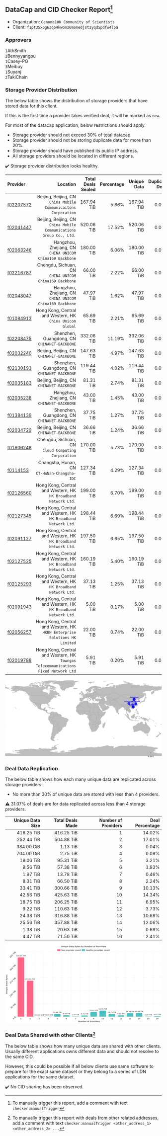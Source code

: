 ## DataCap and CID Checker Report[^1]
 - Organization: `Genome10K Community of Scientists`
 - Client: `f1pt35xbg63qo4kwomz6monedjst2yqd5pdfw4lpa`
### Approvers
`1`AthSmith<br/>`2`Bennyyangpu<br/>`1`Casey-PG<br/>`3`Meibuy<br/>`1`Suyanj<br/>`2`TakiChain


### Storage Provider Distribution
The below table shows the distribution of storage providers that have stored data for this client.

If this is the first time a provider takes verified deal, it will be marked as `new`.

For most of the datacap application, below restrictions should apply.
 - Storage provider should not exceed 30% of total datacap.
 - Storage provider should not be storing duplicate data for more than 20%.
 - Storage provider should have published its public IP address.
 - All storage providers should be located in different regions.

✔️ Storage provider distribution looks healthy.

| Provider                                              |                                                                              Location | Total Deals Sealed | Percentage | Unique Data | Duplicate Deals |
| :---------------------------------------------------- | ------------------------------------------------------------------------------------: | -----------------: | ---------: | ----------: | --------------: |
| [f02207572](https://filfox.info/en/address/f02207572) |                    Beijing, Beijing, CN<br/>`China Mobile Communicaitons Corporation` |         167.94 TiB |      5.66% |  167.94 TiB |           0.00% |
| [f02041447](https://filfox.info/en/address/f02041447) |                Beijing, Beijing, CN<br/>`China Mobile Communications Group Co., Ltd.` |         520.06 TiB |     17.52% |  520.06 TiB |           0.00% |
| [f02063246](https://filfox.info/en/address/f02063246) |                           Hangzhou, Zhejiang, CN<br/>`CHINA UNICOM China169 Backbone` |         180.00 TiB |      6.06% |  180.00 TiB |           0.00% |
| [f02216787](https://filfox.info/en/address/f02216787) |                             Chengdu, Sichuan, CN<br/>`CHINA UNICOM China169 Backbone` |          66.00 TiB |      2.22% |   66.00 TiB |           0.00% |
| [f02048047](https://filfox.info/en/address/f02048047) |                           Hangzhou, Zhejiang, CN<br/>`CHINA UNICOM China169 Backbone` |          47.97 TiB |      1.62% |   47.97 TiB |           0.00% |
| [f01084913](https://filfox.info/en/address/f01084913) |                          Hong Kong, Central and Western, HK<br/>`China Unicom Global` |          65.69 TiB |      2.21% |   65.69 TiB |           0.00% |
| [f02208475](https://filfox.info/en/address/f02208475) |                                       Shenzhen, Guangdong, CN<br/>`CHINANET-BACKBONE` |         332.06 TiB |     11.19% |  332.06 TiB |           0.00% |
| [f02032240](https://filfox.info/en/address/f02032240) |                                          Beijing, Beijing, CN<br/>`CHINANET-BACKBONE` |         147.63 TiB |      4.97% |  147.63 TiB |           0.00% |
| [f02130191](https://filfox.info/en/address/f02130191) |                                       Shenzhen, Guangdong, CN<br/>`CHINANET-BACKBONE` |         119.44 TiB |      4.02% |  119.44 TiB |           0.00% |
| [f02035183](https://filfox.info/en/address/f02035183) |                                          Beijing, Beijing, CN<br/>`CHINANET-BACKBONE` |          81.31 TiB |      2.74% |   81.31 TiB |           0.00% |
| [f02035238](https://filfox.info/en/address/f02035238) |                                        Hangzhou, Zhejiang, CN<br/>`CHINANET-BACKBONE` |          43.00 TiB |      1.45% |   43.00 TiB |           0.00% |
| [f01384139](https://filfox.info/en/address/f01384139) |                                       Shenzhen, Guangdong, CN<br/>`CHINANET-BACKBONE` |          37.75 TiB |      1.27% |   37.75 TiB |           0.00% |
| [f02034729](https://filfox.info/en/address/f02034729) |                                          Beijing, Beijing, CN<br/>`CHINANET-BACKBONE` |          36.66 TiB |      1.24% |   36.66 TiB |           0.00% |
| [f01806248](https://filfox.info/en/address/f01806248) |                                Chengdu, Sichuan, CN<br/>`Cloud Computing Corporation` |         170.00 TiB |      5.73% |  170.00 TiB |           0.00% |
| [f0114153](https://filfox.info/en/address/f0114153)   |                                       Changsha, Hunan, CN<br/>`CT-HuNan-Changsha-IDC` |         127.34 TiB |      4.29% |  127.34 TiB |           0.00% |
| [f02126560](https://filfox.info/en/address/f02126560) |                    Hong Kong, Central and Western, HK<br/>`HK Broadband Network Ltd.` |         199.00 TiB |      6.70% |  199.00 TiB |           0.00% |
| [f02127345](https://filfox.info/en/address/f02127345) |                    Hong Kong, Central and Western, HK<br/>`HK Broadband Network Ltd.` |         198.44 TiB |      6.69% |  198.44 TiB |           0.00% |
| [f02091127](https://filfox.info/en/address/f02091127) |                    Hong Kong, Central and Western, HK<br/>`HK Broadband Network Ltd.` |         197.50 TiB |      6.65% |  197.50 TiB |           0.00% |
| [f02127525](https://filfox.info/en/address/f02127525) |                    Hong Kong, Central and Western, HK<br/>`HK Broadband Network Ltd.` |         160.19 TiB |      5.40% |  160.19 TiB |           0.00% |
| [f02125293](https://filfox.info/en/address/f02125293) |                    Hong Kong, Central and Western, HK<br/>`HK Broadband Network Ltd.` |          37.13 TiB |      1.25% |   37.13 TiB |           0.00% |
| [f02091943](https://filfox.info/en/address/f02091943) |                    Hong Kong, Central and Western, HK<br/>`HK Broadband Network Ltd.` |           5.00 TiB |      0.17% |    5.00 TiB |           0.00% |
| [f02056257](https://filfox.info/en/address/f02056257) |         Hong Kong, Central and Western, HK<br/>`HKBN Enterprise Solutions HK Limited` |          22.00 TiB |      0.74% |   22.00 TiB |           0.00% |
| [f02019788](https://filfox.info/en/address/f02019788) | Hong Kong, Central and Western, HK<br/>`Towngas Telecommunications Fixed Network Ltd` |           5.91 TiB |      0.20% |    5.91 TiB |           0.00% |

<img src="https://raw.githubusercontent.com/data-preservation-programs/filplus-checker-assets/main/filecoin-project/filecoin-plus-large-datasets/issues/1678/1698937901663.png"/>

### Deal Data Replication
The below table shows how each many unique data are replicated across storage providers.

- No more than 30% of unique data are stored with less than 4 providers.

⚠️ 31.07% of deals are for data replicated across less than 4 storage providers.

| Unique Data Size | Total Deals Made | Number of Providers | Deal Percentage |
| ---------------: | ---------------: | ------------------: | --------------: |
|       416.25 TiB |       416.25 TiB |                   1 |          14.02% |
|       252.44 TiB |       504.88 TiB |                   2 |          17.01% |
|       384.00 GiB |         1.13 TiB |                   3 |           0.04% |
|       704.00 GiB |         2.75 TiB |                   4 |           0.09% |
|        19.06 TiB |        95.31 TiB |                   5 |           3.21% |
|         9.56 TiB |        57.38 TiB |                   6 |           1.93% |
|         1.97 TiB |        13.78 TiB |                   7 |           0.46% |
|         8.31 TiB |        66.50 TiB |                   8 |           2.24% |
|        33.41 TiB |       300.66 TiB |                   9 |          10.13% |
|        42.56 TiB |       425.63 TiB |                  10 |          14.34% |
|        18.75 TiB |       206.25 TiB |                  11 |           6.95% |
|         9.22 TiB |       110.63 TiB |                  12 |           3.73% |
|        24.38 TiB |       316.88 TiB |                  13 |          10.68% |
|        25.56 TiB |       357.88 TiB |                  14 |          12.06% |
|         1.38 TiB |        20.63 TiB |                  15 |           0.69% |
|         4.47 TiB |        71.50 TiB |                  16 |           2.41% |

<img src="https://raw.githubusercontent.com/data-preservation-programs/filplus-checker-assets/main/filecoin-project/filecoin-plus-large-datasets/issues/1678/1698937902248.png"/>

### Deal Data Shared with other Clients[^3]
The below table shows how many unique data are shared with other clients.
Usually different applications owns different data and should not resolve to the same CID.

However, this could be possible if all below clients use same software to prepare for the exact same dataset or they belong to a series of LDN applications for the same dataset.

✔️ No CID sharing has been observed.

[^1]: To manually trigger this report, add a comment with text `checker:manualTrigger`

[^2]: Deals from those addresses are combined into this report as they are specified with `checker:manualTrigger`

[^3]: To manually trigger this report with deals from other related addresses, add a comment with text `checker:manualTrigger <other_address_1> <other_address_2> ...`

